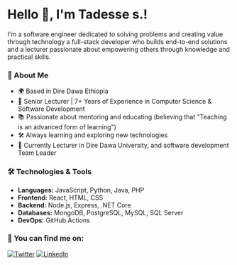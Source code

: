 # Hello 👋, I'm Tadesse s.!

I'm a software engineer dedicated to solving problems and creating value through technology a full-stack developer who builds end-to-end solutions and a lecturer passionate about empowering others through knowledge and practical skills.

### 🚀 About Me

- 🌍 Based in Dire Dawa Ethiopia
- 💼 Senior Lecturer | 7+ Years of Experience in Computer Science & Software Development
- 📚 Passionate about mentoring and educating (believing that "Teaching is an advanced form of learning")
- 🛠️ Always learning and exploring new technologies
- 📖 Currently Lecturer in Dire Dawa University, and software development Team Leader

### 🛠️ Technologies & Tools

- **Languages:** JavaScript, Python, Java, PHP
- **Frontend:** React, HTML, CSS
- **Backend:** Node.js, Express, .NET Core
- **Databases:** MongoDB, PostgreSQL, MySQL, SQL Server
- **DevOps:** GitHub Actions

### 🔗 You can find me on:

[![Twitter](https://img.shields.io/badge/Twitter-1DA1F2?style=for-the-badge&logo=twitter&logoColor=white)](https://x.com/TShefera)
[![LinkedIn](https://img.shields.io/badge/LinkedIn-0077B5?style=for-the-badge&logo=linkedin&logoColor=white)](https://www.linkedin.com/in/tadelink/)
